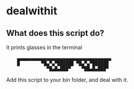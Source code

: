 # dealwithit
## What does this script do?
It prints glasses in the terminal


        ▄▄▄▄▄▄▄▄▄▄▄▄▄▄▄▄▄▄▄▄▄▄▄▄▄▄▄▄▄▄▄▄▄▄▄
        █        ▀█▄▀▄▀██████ ▀█▄▀▄▀██████
                   ▀█▄█▄███▀    ▀██▄█▄███▀


Add this script to your bin folder, and deal with it.


